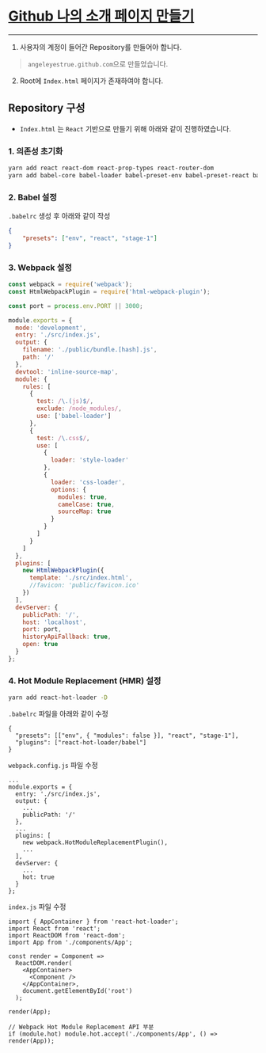 # [Github 나의 소개 페이지 만들기](https://angeleyestrue.github.io/)
---

1. 사용자의 계정이 들어간 Repository를 만들어야 합니다.
> `angeleyestrue.github.com`으로 만들었습니다.

2. Root에 `Index.html` 페이지가 존재하여야 합니다.

## Repository 구성

- `Index.html` 는 `React` 기반으로 만들기 위해 아래와 같이 진행하였습니다.

### 1. 의존성 초기화

``` bash
yarn add react react-dom react-prop-types react-router-dom
yarn add babel-core babel-loader babel-preset-env babel-preset-react babel-preset-stage-1 css-loader style-loader html-webpack-plugin webpack webpack-dev-server webpack-cli -D
```

### 2. Babel 설정

`.babelrc` 생성 후 아래와 같이 작성
```json
{
    "presets": ["env", "react", "stage-1"]
}
```

### 3. Webpack 설정

``` javascript
const webpack = require('webpack');
const HtmlWebpackPlugin = require('html-webpack-plugin');

const port = process.env.PORT || 3000;

module.exports = {
  mode: 'development',  
  entry: './src/index.js',
  output: {
    filename: './public/bundle.[hash].js',
    path: '/'
  },
  devtool: 'inline-source-map',
  module: {
    rules: [
      {
        test: /\.(js)$/,
        exclude: /node_modules/,
        use: ['babel-loader']
      },
      {
        test: /\.css$/,
        use: [
          {
            loader: 'style-loader'
          },
          {
            loader: 'css-loader',
            options: {
              modules: true,
              camelCase: true,
              sourceMap: true
            }
          }
        ]
      }
    ]
  },
  plugins: [
    new HtmlWebpackPlugin({
      template: './src/index.html',
      //favicon: 'public/favicon.ico'
    })
  ],
  devServer: {
    publicPath: '/',
    host: 'localhost',
    port: port,
    historyApiFallback: true,
    open: true
  }
};
```

### 4. Hot Module Replacement (HMR) 설정

``` bash
yarn add react-hot-loader -D
```

`.babelrc` 파일을 아래와 같이 수정
```
{
  "presets": [["env", { "modules": false }], "react", "stage-1"],
  "plugins": ["react-hot-loader/babel"]
}
```

`webpack.config.js` 파일 수정
```
...
module.exports = {
  entry: './src/index.js',
  output: {
    ...
    publicPath: '/'
  },
  ...
  plugins: [
    new webpack.HotModuleReplacementPlugin(),
    ...
  ],
  devServer: {
    ...
    hot: true
  }
};
```

`index.js` 파일 수정
```
import { AppContainer } from 'react-hot-loader';
import React from 'react';
import ReactDOM from 'react-dom';
import App from './components/App';

const render = Component =>
  ReactDOM.render(
    <AppContainer>
      <Component />
    </AppContainer>,
    document.getElementById('root')
  );

render(App);

// Webpack Hot Module Replacement API 부분
if (module.hot) module.hot.accept('./components/App', () => render(App));
```